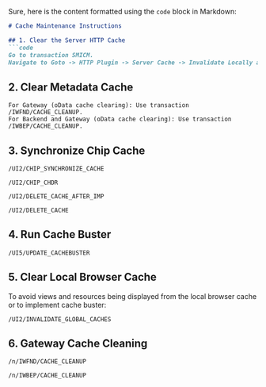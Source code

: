Sure, here is the content formatted using the ```code``` block in Markdown:

```markdown
# Cache Maintenance Instructions

## 1. Clear the Server HTTP Cache
```code
Go to transaction SMICM.
Navigate to Goto -> HTTP Plugin -> Server Cache -> Invalidate Locally and Globally.
```

## 2. Clear Metadata Cache


```code
For Gateway (oData cache clearing): Use transaction /IWFND/CACHE_CLEANUP.
For Backend and Gateway (oData cache clearing): Use transaction /IWBEP/CACHE_CLEANUP.
```

## 3. Synchronize Chip Cache

```code
/UI2/CHIP_SYNCHRONIZE_CACHE
```


```code
/UI2/CHIP_CHDR
```

```code
/UI2/DELETE_CACHE_AFTER_IMP
```

```code
/UI2/DELETE_CACHE
```


## 4. Run Cache Buster

```code
/UI5/UPDATE_CACHEBUSTER
```

## 5. Clear Local Browser Cache
To avoid views and resources being displayed from the local browser cache or to implement cache buster:

```code
/UI2/INVALIDATE_GLOBAL_CACHES
```

## 6. Gateway Cache Cleaning
```code
/n/IWFND/CACHE_CLEANUP 
```

```code
/n/IWBEP/CACHE_CLEANUP
```

